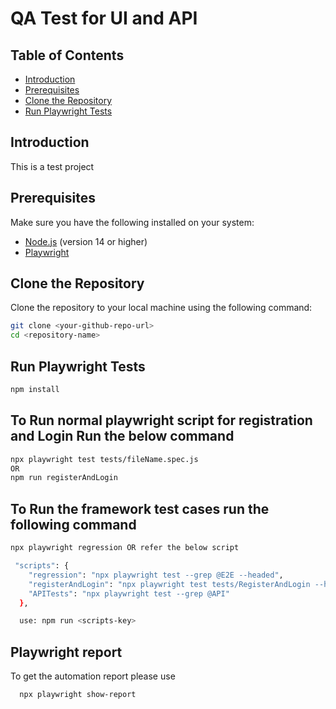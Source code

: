 # QA Test for UI and API

## Table of Contents

- [Introduction](#introduction)
- [Prerequisites](#prerequisites)
- [Clone the Repository](#clone-the-repository)
- [Run Playwright Tests](#run-playwright-tests)

## Introduction

This is a test project

## Prerequisites

Make sure you have the following installed on your system:

- [Node.js](https://nodejs.org/) (version 14 or higher)
- [Playwright](https://playwright.dev/docs/intro)

## Clone the Repository

Clone the repository to your local machine using the following command:

```sh
git clone <your-github-repo-url>
cd <repository-name>
```

## Run Playwright Tests

```sh
npm install
```
## To Run normal playwright script for registration and Login Run the below command

```sh
npx playwright test tests/fileName.spec.js
OR
npm run registerAndLogin
```
## To Run the framework test cases run the following command

```sh
npx playwright regression OR refer the below script 

 "scripts": {
    "regression": "npx playwright test --grep @E2E --headed",
    "registerAndLogin": "npx playwright test tests/RegisterAndLogin --headed",
    "APITests": "npx playwright test --grep @API"
  },

  use: npm run <scripts-key>

  ```

## Playwright report

To get the automation report please use
```sh
  npx playwright show-report
  ```
